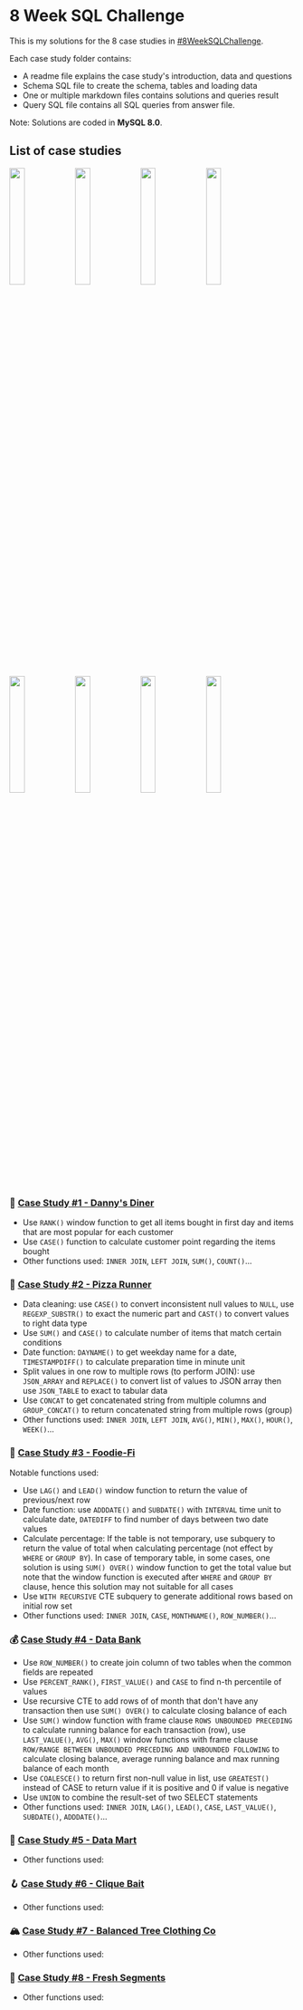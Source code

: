 # 8 Week SQL Challenge

This is my solutions for the 8 case studies in [#8WeekSQLChallenge](https://8weeksqlchallenge.com).

Each case study folder contains:
* A readme file explains the case study's introduction, data and questions
* Schema SQL file to create the schema, tables and loading data
* One or multiple markdown files contains solutions and queries result
* Query SQL file contains all SQL queries from answer file.

Note: Solutions are coded in **MySQL 8.0**.

## List of case studies


[<img src='https://8weeksqlchallenge.com/images/case-study-designs/1.png' width='23%'>](./Case%20Study%20%231%20-%20Danny's%20Diner)[<img src='https://8weeksqlchallenge.com/images/case-study-designs/2.png' width='23%'>](./Case%20Study%20%232%20-%20Pizza%20Runner)[<img src='https://8weeksqlchallenge.com/images/case-study-designs/3.png' width='23%'>](./Case%20Study%20%233%20-%20Foodie-Fi)[<img src='https://8weeksqlchallenge.com/images/case-study-designs/4.png' width='23%'>](./Case%20Study%20%234%20-%20Data%20Bank)[<img src='https://8weeksqlchallenge.com/images/case-study-designs/5.png'  width='23%'>](./Case%20Study%20%235%20-%20Data%20Mart)[<img src='https://8weeksqlchallenge.com/images/case-study-designs/6.png' width='23%'>](./Case%20Study%20%236%20-%20Clique%20Bait)[<img src='https://8weeksqlchallenge.com/images/case-study-designs/7.png' width='23%'>](./Case%20Study%20%237%20-%20Balanced%20Tree%20Clothing%20Co)[<img src='https://8weeksqlchallenge.com/images/case-study-designs/8.png' width='23%'>](./Case%20Study%20%238%20-%20Fresh%20Segments)
    

### 🍜 [Case Study #1 - Danny's Diner](./Case%20Study%20%231%20-%20Danny's%20Diner) 

* Use `RANK()` window function to get all items bought in first day and items that are most popular for each customer
* Use `CASE()` function to calculate customer point regarding the items bought
* Other functions used: `INNER JOIN`, `LEFT JOIN`, `SUM()`, `COUNT()`... 


### 🍕 [Case Study #2 - Pizza Runner](./Case%20Study%20%232%20-%20Pizza%20Runner)

* Data cleaning: use `CASE()` to convert inconsistent null values to `NULL`, use `REGEXP_SUBSTR()` to exact the numeric part and `CAST()` to convert values to right data type
* Use `SUM()` and `CASE()` to calculate number of items that match certain conditions
* Date function: `DAYNAME()` to get weekday name for a date, `TIMESTAMPDIFF()` to calculate preparation time in minute unit
* Split values in one row to multiple rows (to perform JOIN): use `JSON_ARRAY` and `REPLACE()` to convert list of values to JSON array then use `JSON_TABLE` to exact to tabular data
* Use `CONCAT` to get concatenated string from multiple columns and `GROUP_CONCAT()` to return concatenated string from multiple rows (group)
* Other functions used: `INNER JOIN`, `LEFT JOIN`, `AVG()`, `MIN()`, `MAX()`, `HOUR()`, `WEEK()`...


### 🥑 [Case Study #3 - Foodie-Fi](./Case%20Study%20%233%20-%20Foodie-Fi)
Notable functions used:

* Use `LAG()` and `LEAD()` window function to return the value of previous/next row
* Date function: use `ADDDATE()` and `SUBDATE()` with `INTERVAL` time unit to calculate date, `DATEDIFF` to find number of days between two date values
* Calculate percentage: If the table is not temporary, use subquery to return the value of total when calculating percentage (not effect by `WHERE` or `GROUP BY`). In case of temporary table, in some cases, one solution is using `SUM() OVER()` window function to get the total value but note that the window function is executed after `WHERE` and `GROUP BY` clause, hence this solution may not suitable for all cases
* Use `WITH RECURSIVE` CTE subquery to generate additional rows based on initial row set
* Other functions used: `INNER JOIN`, `CASE`, `MONTHNAME()`, `ROW_NUMBER()`...

### 💰 [Case Study #4 - Data Bank](./Case%20Study%20%234%20-%20Data%20Bank)

* Use `ROW_NUMBER()` to create join column of two tables when the common fields are repeated
* Use `PERCENT_RANK()`, `FIRST_VALUE()` and `CASE` to find n-th percentile of values 
* Use recursive CTE to add rows of of month that don't have any transaction then use `SUM() OVER()` to calculate closing balance of each
* Use `SUM()` window function with frame clause `ROWS UNBOUNDED PRECEDING` to calculate running balance for each transaction (row), use `LAST_VALUE()`, `AVG()`, `MAX()` window functions with frame clause `ROW/RANGE BETWEEN UNBOUNDED PRECEDING AND UNBOUNDED FOLLOWING` to calculate closing balance, average running balance and max running balance of each month
* Use `COALESCE()` to return first non-null value in list, use `GREATEST()` instead of CASE to return value if it is positive and 0 if value is negative
* Use `UNION` to combine the result-set of two SELECT statements
* Other functions used: `INNER JOIN`, `LAG()`, `LEAD()`, `CASE`, `LAST_VALUE()`, `SUBDATE()`, `ADDDATE()`...

### 🛒 [Case Study #5 - Data Mart](./Case%20Study%20%235%20-%20Data%20Mart)
* Other functions used: 

### 🪝 [Case Study #6 - Clique Bait](./Case%20Study%20%236%20-%20Clique%20Bait)
* Other functions used: 

### 🏔️ [Case Study #7 - Balanced Tree Clothing Co](./Case%20Study%20%237%20-%20Balanced%20Tree%20Clothing%20Co)
* Other functions used: 

### 🍊 [Case Study #8 - Fresh Segments](./Case%20Study%20%238%20-%20Fresh%20Segments)
* Other functions used: 